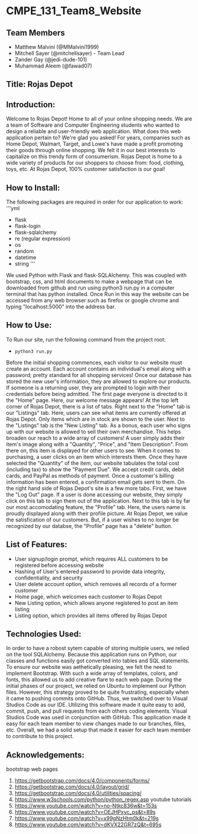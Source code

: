 # CMPE_131_Team8_Website
## Team Members
- Matthew Malvini (@MMalvini1999)
- Mitchell Sayer (@mitchellsayer) - Team Lead
- Zander Gay (@jedi-dude-101)
- Muhammad Aleem (@fawad07)

## Title: Rojas Depot

## Introduction: 
Welcome to Rojas Depot! Home to all of your online shopping needs. We are a team of Software and Computer Engineering students who wanted to design a reliable and user-friendly web application. What does this web application pertain to? We're glad you asked! For years, companies such as Home Depot, Walmart, Target, and Lowe's have made a profit promoting their goods through online shopping. We felt it in our best interests to capitalize on this trendy form of consumerism. Rojas Depot is home to a wide variety of products for our shoppers to choose from: food, clothing, toys, etc. At Rojas Depot, 100% customer satisfaction is our goal!

## How to Install:
The following packages are required in order for our application to work:
'''yml
- flask
- flask-login
- flask-sqlalchemy
- re (regular expression)
- os
- random
- datetime
- string
'''

We used Python with Flask and flask-SQLAlchemy. This was coupled with bootstrap, css, and html documents to make a webpage that can be downloaded from github and run using python3 run.py in a computer terminal that has python installed. Once Run in this way the website can be accessed from any web browser such as firefox or google chrome and typing "localhost:5000" into the address bar.

## How to Use: 
To Run our site, run the following command from the project root:
- `python3 run.py`

Before the initial shopping commences, each visitor to our website must create an account. Each account contains an individual's email along with a password; pretty standard for all shopping services! Once our database has stored the new user's information, they are allowed to explore our products. If someone is a returning user, they are prompted to login with their credentials before being admitted. The first page everyone is directed to it the "Home" page. Here, our welcome message appears! At the top left corner of Rojas Depot, there is a list of tabs. Right next to the "Home" tab is our "Listings" tab. Here, users can see what items are currently offered at Rojas Depot. Only items which are in stock are shown to the user. Next to the "Listings" tab is the "New Listing" tab. As a bonus, each user who signs up with our website is allowed to sell their own merchandise. This helps broaden our reach to a wide array of customers! A user simply adds their item's image along with a "Quantity", "Price", and "Item Description". From there on, this item is displayed for other users to see. When it comes to purchasing, a user clicks on an item which interests them. Once they have selected the "Quantity" of the item, our website tabulates the total cost (including tax) to show the "Payment Due". We accept credit cards, debit cards, and PayPal as methods of payment. Once a customer's billing information has been entered, a confirmation email gets sent to them. On the right hand side of Rojas Depot's site is a few more tabs. First, we have the "Log Out" page. If a user is done accessing our website, they simply click on this tab to sign them out of the application. Next to this tab is by far our most accomodating feature, the "Profile" tab. Here, the users name is proudly displayed along with their profile picture. At Rojas Depot, we value the satisfication of our customers. But, if a user wishes to no longer be recognized by our databse, the "Profile" page has a "delete" button. 

## List of Features:
- User signup/login prompt, which requires ALL customers to be registered before accessing website
- Hashing of User's entered password to provide data integrity, confidentiality, and security
- User delete account option, which removes all records of a former customer
- Home page, which welcomes each customer to Rojas Depot
- New Listing option, which allows anyone registered to post an item listing
- Listing option, which provides all items offered by Rojas Depot

## Technologies Used: 
In order to have a robost sytem capable of storing multiple users, we relied on the tool SQLAlchemy. Because this application runs on Python, our classes and functions easily got converted into tables and SQL statements. To ensure our website was aethetically pleasing, we felt the need to implement Bootstrap. With such a wide array of templates, colors, and fonts, this allowed us to add creative flare to each web page. During the initial phases of our project, we relied on Ubuntu to implement our Python files. However, this strategy proved to be quite frustrating, especially when it came to pushing commits onto GitHub. Thus, we switched over to Visual Studios Code as our IDE. Utilizing this software made it quite easy to add, commit, push, and pull requests from each others coding elements. Visual Studios Code was used in conjunction with GitHub. This application made it easy for each team member to view changes made to our branches, files, etc. Overall, we had a solid setup that made it easier for each team member to contribute to this project. 

## Acknowledgements:
bootstrap web pages
1. https://getbootstrap.com/docs/4.0/components/forms/
2. https://getbootstrap.com/docs/4.0/layout/grid/ 
3. https://getbootstrap.com/docs/4.0/utilities/spacing/
4. https://www.w3schools.com/python/python_regex.asp
youtube tutorials
1. https://www.youtube.com/watch?v=no-Ntkc836w&t=153s 
2. https://www.youtube.com/watch?v=OEJHPxyc_ps&t=89s
3. https://www.youtube.com/watch?v=x99gNzHtm0k&t=219s
4. https://www.youtube.com/watch?v=dKVX22GR7zQ&t=695s

